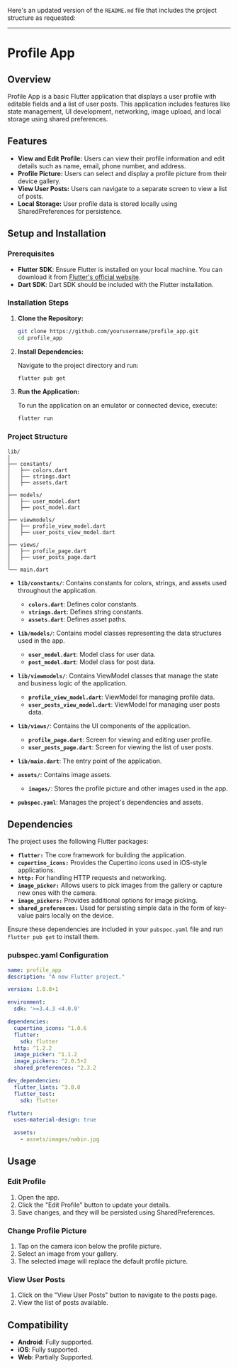 Here's an updated version of the `README.md` file that includes the project structure as requested:

---

# Profile App

## Overview

Profile App is a basic Flutter application that displays a user profile with editable fields and a list of user posts. This application includes features like state management, UI development, networking, image upload, and local storage using shared preferences. 

## Features

- **View and Edit Profile:** Users can view their profile information and edit details such as name, email, phone number, and address.
- **Profile Picture:** Users can select and display a profile picture from their device gallery.
- **View User Posts:** Users can navigate to a separate screen to view a list of posts.
- **Local Storage:** User profile data is stored locally using SharedPreferences for persistence.

## Setup and Installation

### Prerequisites

- **Flutter SDK**: Ensure Flutter is installed on your local machine. You can download it from [Flutter's official website](https://flutter.dev/docs/get-started/install).
- **Dart SDK**: Dart SDK should be included with the Flutter installation.

### Installation Steps

1. **Clone the Repository:**

   ```bash
   git clone https://github.com/yourusername/profile_app.git
   cd profile_app
   ```

2. **Install Dependencies:**

   Navigate to the project directory and run:

   ```bash
   flutter pub get
   ```

3. **Run the Application:**

   To run the application on an emulator or connected device, execute:

   ```bash
   flutter run
   ```

### Project Structure

```
lib/
│
├── constants/
│   ├── colors.dart
│   ├── strings.dart
│   ├── assets.dart
│
├── models/
│   ├── user_model.dart
│   ├── post_model.dart
│
├── viewmodels/
│   ├── profile_view_model.dart
│   ├── user_posts_view_model.dart
│
├── views/
│   ├── profile_page.dart
│   ├── user_posts_page.dart
│
└── main.dart
```

- **`lib/constants/`**: Contains constants for colors, strings, and assets used throughout the application.
  - **`colors.dart`**: Defines color constants.
  - **`strings.dart`**: Defines string constants.
  - **`assets.dart`**: Defines asset paths.

- **`lib/models/`**: Contains model classes representing the data structures used in the app.
  - **`user_model.dart`**: Model class for user data.
  - **`post_model.dart`**: Model class for post data.

- **`lib/viewmodels/`**: Contains ViewModel classes that manage the state and business logic of the application.
  - **`profile_view_model.dart`**: ViewModel for managing profile data.
  - **`user_posts_view_model.dart`**: ViewModel for managing user posts data.

- **`lib/views/`**: Contains the UI components of the application.
  - **`profile_page.dart`**: Screen for viewing and editing user profile.
  - **`user_posts_page.dart`**: Screen for viewing the list of user posts.

- **`lib/main.dart`**: The entry point of the application.

- **`assets/`**: Contains image assets.
  - **`images/`**: Stores the profile picture and other images used in the app.

- **`pubspec.yaml`**: Manages the project's dependencies and assets.

## Dependencies

The project uses the following Flutter packages:

- **`flutter:`** The core framework for building the application.
- **`cupertino_icons:`** Provides the Cupertino icons used in iOS-style applications.
- **`http:`** For handling HTTP requests and networking.
- **`image_picker:`** Allows users to pick images from the gallery or capture new ones with the camera.
- **`image_pickers:`** Provides additional options for image picking.
- **`shared_preferences:`** Used for persisting simple data in the form of key-value pairs locally on the device.

Ensure these dependencies are included in your `pubspec.yaml` file and run `flutter pub get` to install them.

### pubspec.yaml Configuration

```yaml
name: profile_app
description: "A new Flutter project."

version: 1.0.0+1

environment:
  sdk: '>=3.4.3 <4.0.0'

dependencies:
  cupertino_icons: ^1.0.6
  flutter:
    sdk: flutter
  http: ^1.2.2
  image_picker: ^1.1.2
  image_pickers: ^2.0.5+2
  shared_preferences: ^2.3.2

dev_dependencies:
  flutter_lints: ^3.0.0
  flutter_test:
    sdk: flutter

flutter:
  uses-material-design: true

  assets:
    - assets/images/nabin.jpg
```

## Usage

### Edit Profile

1. Open the app.
2. Click the "Edit Profile" button to update your details.
3. Save changes, and they will be persisted using SharedPreferences.

### Change Profile Picture

1. Tap on the camera icon below the profile picture.
2. Select an image from your gallery.
3. The selected image will replace the default profile picture.

### View User Posts

1. Click on the "View User Posts" button to navigate to the posts page.
2. View the list of posts available.

## Compatibility

- **Android**: Fully supported.
- **iOS**: Fully supported.
- **Web**: Partially Supported.
